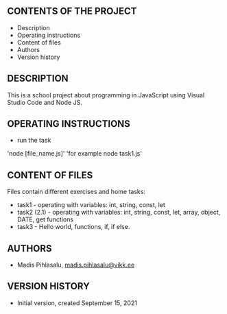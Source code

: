 CONTENTS OF THE PROJECT
---------------------

 * Description
 * Operating instructions
 * Content of files
 * Authors
 * Version history



DESCRIPTION
------------
This is a school project about programming in JavaScript using Visual Studio Code and Node JS.


OPERATING INSTRUCTIONS
----------------------

* run the task

'node [file_name.js]'
'for example node task1.js'



CONTENT OF FILES
------------

Files contain different exercises and home tasks:

* task1 - operating with variables: int, string, const, let
* task2 (2.1) - operating with variables: int, string, const, let, array, object, DATE, get functions
* task3 - Hello world, functions, if, if else.


AUTHORS
-------

 * Madis Pihlasalu, madis.pihlasalu@vikk.ee


 VERSION HISTORY
----------------

* Initial version, created September 15, 2021


